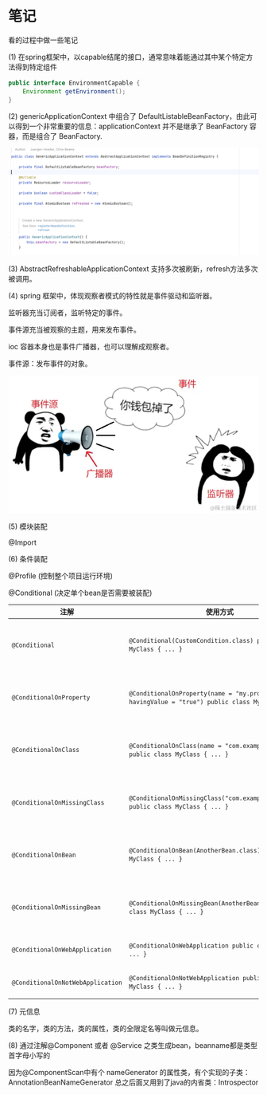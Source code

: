 # 笔记

看的过程中做一些笔记

(1) 在spring框架中，以capable结尾的接口，通常意味着能通过其中某个特定方法得到特定组件

```java
public interface EnvironmentCapable {
	Environment getEnvironment();
}
```


(2) genericApplicationContext 中组合了 DefaultListableBeanFactory，由此可以得到一个非常重要的信息：applicationContext 并不是继承了 BeanFactory 容器，而是组合了 BeanFactory.

![img.png](images/img.png)


(3) AbstractRefreshableApplicationContext 支持多次被刷新，refresh方法多次被调用。


(4) spring 框架中，体现观察者模式的特性就是事件驱动和监听器。

监听器充当订阅者，监听特定的事件。

事件源充当被观察的主题，用来发布事件。

ioc 容器本身也是事件广播器，也可以理解成观察者。

事件源：发布事件的对象。

![img.png](images/imgevent.png)

(5) 模块装配 

@Import

(6) 条件装配

@Profile (控制整个项目运行环境)


@Conditional (决定单个bean是否需要被装配)

| 注解 | 使用方式 | 含义 |
| --- | --- | --- |
| `@Conditional` | ``` @Conditional(CustomCondition.class) public class MyClass { ... } ``` | 这是一个基础注解，需要传入实现了`Condition`接口的类，根据该类`matches`方法的返回值决定是否创建Bean或加载配置类 |
| `@ConditionalOnProperty` | ``` @ConditionalOnProperty(name = "my.property", havingValue = "true") public class MyClass { ... } ``` | 当配置文件中指定属性（如`my.property`）的值与`havingValue`指定的值相同时，才会创建对应的Bean或加载配置类 |
| `@ConditionalOnClass` | ``` @ConditionalOnClass(name = "com.example.SomeClass") public class MyClass { ... } ``` | 当类路径下存在指定的类（如`com.example.SomeClass`）时，才会创建对应的Bean或加载配置类 |
| `@ConditionalOnMissingClass` | ``` @ConditionalOnMissingClass("com.example.SomeClass") public class MyClass { ... } ``` | 当类路径下不存在指定的类（如`com.example.SomeClass`）时，才会创建对应的Bean或加载配置类 |
| `@ConditionalOnBean` | ``` @ConditionalOnBean(AnotherBean.class) public class MyClass { ... } ``` | 当Spring容器中已经存在指定类型的Bean（如`AnotherBean`）时，才会创建对应的Bean或加载配置类 |
| `@ConditionalOnMissingBean` | ``` @ConditionalOnMissingBean(AnotherBean.class) public class MyClass { ... } ``` | 当Spring容器中不存在指定类型的Bean（如`AnotherBean`）时，才会创建对应的Bean或加载配置类 |
| `@ConditionalOnWebApplication` | ``` @ConditionalOnWebApplication public class MyClass { ... } ``` | 当应用是Web应用时，才会创建对应的Bean或加载配置类 |
| `@ConditionalOnNotWebApplication` | ``` @ConditionalOnNotWebApplication public class MyClass { ... } ``` | 当应用不是Web应用时，才会创建对应的Bean或加载配置类 | 

(7) 元信息

类的名字，类的方法，类的属性，类的全限定名等叫做元信息。

(8) 通过注解@Component 或者 @Service 之类生成bean，beanname都是类型首字母小写的

因为@ComponentScan中有个 nameGenerator 的属性类，有个实现的子类：AnnotationBeanNameGenerator
总之后面又用到了java的内省类：Introspector
































